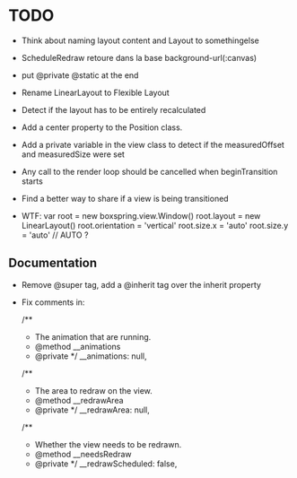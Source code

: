TODO
================================================================================

- Think about naming layout content and Layout to somethingelse

- ScheduleRedraw retoure dans la base background-url(:canvas)

- put @private @static at the end

- Rename LinearLayout to Flexible Layout
- Detect if the layout has to be entirely recalculated

- Add a center property to the Position class.

- Add a private variable in the view class to detect if the measuredOffset and measuredSize were set

- Any call to the render loop should be cancelled when beginTransition starts

- Find a better way to share if a view is being transitioned

- WTF:
            var root = new boxspring.view.Window()
            root.layout = new LinearLayout()
            root.orientation = 'vertical'
            root.size.x = 'auto'
            root.size.y = 'auto' // AUTO ?

Documentation
--------------------------------------------------------------------------------
 - Remove @super tag, add a @inherit tag over the inherit property
 - Fix comments in:

    /**
     * The animation that are running.
     * @method __animations
     * @private
     */
    __animations: null,

    /**
     * The area to redraw on the view.
     * @method __redrawArea
     * @private
     */
    __redrawArea: null,

    /**
     * Whether the view needs to be redrawn.
     * @method __needsRedraw
     * @private
     */
    __redrawScheduled: false,